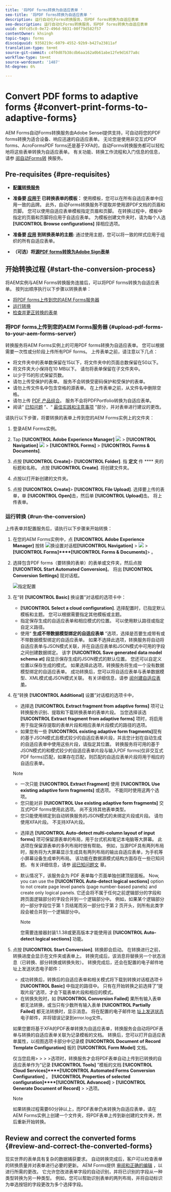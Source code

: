 ```yaml
---
title: '将PDF forms转换为自适应表单 '
seo-title: '将PDF forms转换为自适应表单 '
description: 运行自动化Forms转换服务，将PDF forms转换为自适应表单
seo-description: 运行自动化Forms转换服务，将PDF forms转换为自适应表单
uuid: 49fcd5c0-0e72-496d-9831-00f79d582f57
contentOwner: khsingh
topic-tags: forms
discoiquuid: 9358219c-6079-4552-92b9-b427a23811af
translation-type: tm+mt
source-git-commit: c4f0d07b38cdb6aa162a0b61abe12fe9d1677a8c
workflow-type: tm+mt
source-wordcount: '1487'
ht-degree: 6%

---
```



# Convert PDF forms to adaptive forms {#convert-print-forms-to-adaptive-forms}

AEM Forms自动Forms转换服务由Adobe Sensei提供支持，可自动将您的PDF forms转换为适合设备、响应迅速的自适应表单。 无论您是使用非交互式PDF forms、AcroFormsPDF forms还是基于XFA的，自动Forms转换服务都可以轻松地将这些表单转换为自适应表单。 有关功能、转换工作流程和入门信息的信息，请参 [阅自动Forms转](introduction.md) 换服务。

## Pre-requisites {#pre-requisites}

* [**配置转换服务**](configure-service.md)

* **准备要 [应用于](https://helpx.adobe.com/experience-manager/6-5/forms/using/template-editor.html) 已转换表单的模板：** 使用模板，您可以在所有自适应表单中应用一致的品牌。 此外，自动Forms转换服务不提取并使用源PDF文档的页眉和页脚。 您可以使用自适应表单模板指定页眉和页脚。 在转换过程中，模板中指定的页眉和页脚将应用于自适应表单。 为模板创建文件夹时，请为每个人选 **[!UICONTROL Browse configurations]** 择相应选项。

* **准备要 [应用](https://helpx.adobe.com/experience-manager/6-5/forms/using/themes.html) 到转换表单的主题:** 通过使用主题，您可以将一致的样式应用于组织的所有自适应表单。

* **（可选）将**[**源PDF forms转换为Adobe Sign表单**](frequently-asked-questions.md)


## 开始转换过程 {#start-the-conversion-process}

将AEM实例与AEM Forms转换服务连接后，可以将PDF forms转换为自适应表单。 按列出顺序执行以下步骤以转换表单：

* [将PDF forms上传到您的AEM Forms服务器](convert-existing-forms-to-adaptive-forms.md#upload-pdf-forms-to-your-aem-forms-server)
* [运行转换](convert-existing-forms-to-adaptive-forms.md#run-the-conversion)
* [检查并更正转换的表单](review-correct-ui-edited.md)

### 将PDF forms上传到您的AEM Forms服务器 {#upload-pdf-forms-to-your-aem-forms-server}

转换服务将AEM Forms实例上的可用PDF forms转换为自适应表单。 您可以根据需要一次性或分阶段上传所有PDF forms。 上传表单之前，请注意以下几点：

* 将文件夹中的表单数保留在15以下，将文件夹中的页面总数保留在50以下。
* 将文件夹大小保持在10 MB以下。 请勿将表单保留在子文件夹中。
* 以少于15的形式保留页数。
* 请勿上传受保护的表单。 服务不会转换受密码保护和受保护的表单。
* 请勿上传文件名中包含空格的源表单。 在上传表单之前，从文件名中删除空格。
* 请勿上传 [PDF 产品组合](https://helpx.adobe.com/acrobat/using/overview-pdf-portfolios.html)。 服务不会将PDFPortfolio转换为自适应表单。
* 阅读“ [已知问题](known-issues.md) ”、“ [最佳实践和注意事项](styles-and-pattern-considerations-and-best-practices.md) ”部分，并对表单进行建议的更改。

请执行以下步骤，将要转换的表单上传到您的AEM Forms实例上的文件夹：

1. 登录AEM Forms实例。

1. Tap **[!UICONTROL Adobe Experience Manager]** ![](assets/adobeexperiencemanager.png) > **[!UICONTROL Navigation]** ![](assets/compass.png) > **[!UICONTROL Forms]** > **[!UICONTROL Forms & Documents]**.
1. 点按 **[!UICONTROL Create]**> **[!UICONTROL Folder]**. 指 **定文** 件 **** 夹的标题和名称。 点按 **[!UICONTROL Create]**. 将创建文件夹。
1. 点按以打开新创建的文件夹。
1. 点按 **[!UICONTROL Create]**> **[!UICONTROL File Upload]**. 选择要上传的表单，单 **[!UICONTROL Open]**&#x200B;击，然后单 **[!UICONTROL Upload]**&#x200B;击。 将上传表单。

### 运行转换 {#run-the-conversion}

上传表单并配置服务后，请执行以下步骤来开始转换：

1. 在您的AEM Forms实例中，点 **[!UICONTROL Adobe Experience Manager]** 按转 ![换设置对话框](assets/adobeexperiencemanager.png)**[!UICONTROL Navigation]** > ![](assets/compass.png) > **[!UICONTROL Forms]****[!UICONTROL Forms & Documents]**> 。
1. 选择包含PDF forms（要转换的表单）的表单或文件夹，然后点按 **[!UICONTROL Start Automated Conversion]**。 将出 **[!UICONTROL Conversion Settings]** 现对话框。

   ![指定配置](assets/conversion-settings-dialog.png)

1. 在“转 **[!UICONTROL Basic]** 换设置”对话框的选项卡中：

   * **[!UICONTROL Select a cloud configuration]**. 选择配置时，已指定默认模板和主题。 您可以根据需要指定其他模板或主题。
   * 指定保存生成的自适应表单和相应模式的位置。 可以使用默认路径或指定自定义路径。
   * 使用“ **生成不带数据模型绑定的自适应表单** ”选项，选择是否要生成带有或不带数据模型绑定的自适应表单。
如果不选择此选项，转换服务将自动将自适应表单与JSON模式关联，并在自适应表单和JSON模式中可用的字段之间创建数据绑定。 该字 **[!UICONTROL Save generated data model schema at]** 段显示保存生成的JSON模式的默认位置。 您还可以自定义位置以保存生成的模式。
如果选择此选项，转换服务将生成一个没有数据模型绑定的自适应表单。 成功转换后，您可以将自适应表单与表单数据模型、XML模式或JSON模式关联。 有关详细信息，请参 [阅创建自适应表单](https://helpx.adobe.com/experience-manager/6-5/forms/using/creating-adaptive-form.html)。

   <!--
   Comment Type: draft

   <note type="note">
   <p>The XDP or XFA-based PDF form is not used to generate the Document of Record. The conversion service auto-generates the Document of Record only if you enable the Tools &gt; Cloud Services &gt; Automated Forms Conversion Configuration &gt; <strong>&lt;Properties of selected configuration&gt; &gt;</strong> Advanced &gt; Generate Document of Record option.</p>
   <p> </p>
   </note>
   -->

1. 在“转换 **[!UICONTROL Additional]** 设置”对话框的选项卡中，
   * 选择选 **[!UICONTROL Extract fragment from adaptive forms]** 项可让转换服务识别、提取和下载转换表单的表单片段。 当您选择该选 **[!UICONTROL Extract fragment from adaptive forms]** 项时，将启用用于指定保存提取的表单片段和相应表单片段模式的路径的选项。
   * 如果您有一些 **[!UICONTROL existing adaptive form fragments]**&#x200B;现有的基于JSON模式且模式较少的自适应表单片段，并且您计划在自动生成的自适应表单中使用这些片段，请指定其位置。 转换服务将可用的基于JSON模式的和模式较少的自适应表单片段与输入PDF forms(仅非交互式PDF forms)匹配，如果存在匹配，则匹配的自适应表单片段将用于相应的自适应表单。

   >[!NOTE]
   >
   >
   > * 一次只能 **[!UICONTROL  Extract Fragment]** 使用 **[!UICONTROL Use existing adaptive form fragments]** 或选项。 不能同时使用这两个选项。
   > * 您只能对非 **[!UICONTROL Use existing adaptive form fragments]** 交互式PDF forms使用此选项。 尚不支持其他表单类型。
   > * 您只能使用绑定到自动转换服务的JSON模式的未绑定片段或片段。 请勿使用XFA片段。 不支持XFA片段。


   * 选择选 **[!UICONTROL Auto-detect multi-column layout of input forms]** 项可保留源表单的布局，用于台式机和笔记本电脑等大屏幕。 此选项在保留源表单的多列布局时很有帮助。 例如，当源PDF具有两列布局时，服务将为大屏幕显示生成具有两列布局的输出自适应表单，为手机等小屏幕设备生成单列布局。 该功能在数据源模式结构方面存在一些已知问题。 有关详细信息，请参 [阅已知问题文](known-issues.md) 章。
   * 默认情况下，该服务会为 PDF 表单每个页面单独创建顶层面板。 Now, you can use the **[!UICONTROL Auto-detect logical sections]** option to not create page level panels (page number-based panels) and create only logical panels. 它还会将不属于任何之前逻辑部分的字段和跨页面逻辑部分的字段合并到一个逻辑部分中。 例如，如果某个逻辑部分的一部分字段位于第 1 页结尾而另一部分位于第 2 页开头，则所有此类字段会被合并到一个逻辑部分中。

      >[!NOTE]
      > 您需要连接器封装1.1.38或更高版本才能使用该 **[!UICONTROL Auto-detect logical sections]** 功能。



1. 点按 **[!UICONTROL Start Conversion]**. 转换即会启动。 在转换进行之前，转换进度会显示在文件夹或表单上。 转换完成后，该消息将替换另一个状态消息（已转换、部分转换或转换失败）。 转换完成后，还会在配置的电子邮件地址上发送状态电子邮件：

   * 成功转换后，转换后的自适应表单和相关模式将下载到转换对话框选项卡 **[!UICONTROL Basic]** 中指定的路径中。 只有在开始转换之前选择了“提取片段”选项，才会下载表单片段和相应的模式。
   * 在转换失败时，如 **[!UICONTROL Conversion Failed]** 果所有输入表单都无法转换，或当只有少数所有输入表单 **[!UICONTROL Partially Failed]** 都无法转换时，显示消息。 将在配置的电子邮件地 [址上发送状态](configure-service.md#configureemailnotification) 电子邮件，并将错误记录到error.log文件。

   如果您要将基于XFA的PDF表单转换为自适应表单，转换服务会自动将PDF表单与转换的自适应表单关联为记录模板的文档。 转换后，您可以打开自适应表单属性，以视图选项卡部分中记录模 **[!UICONTROL Document of Record Template Configuration]** 板的 **[!UICONTROL Form Model]** 文档。 </br>

   仅当您启用> > > >选项时，转换服务才会将PDF表单自动上传到已转换的自适应表单作为“记录 **[!UICONTROL Tools]** ”模板的文档 **[!UICONTROL Cloud Services]****[!UICONTROL Automated Forms Conversion Configuration]** 。 **[!UICONTROL Properties of selected configuration]****[!UICONTROL Advanced]** > **[!UICONTROL Generate Document of Record]** > >选项。

   <!--
   Comment Type: draft

   <note type="note">
   <p>By default, the adaptive form produces a JSON schema instead of XML schema on submission. JSON schema of a converted adaptive form is complaint with XML schema of an XFA-based form. You can use the <a href="https://sling.apache.org/apidocs/sling5/org/apache/sling/commons/json/xml/XML.html#toString">org.apache.sling.commons.json.xml API</a> to convert a JSON schema to XML schema. You can also use the following sample code for conversion:</p>
   <p><code class="code">import org.apache.sling.commons.json.JSONException;
   <discoiqbr /> import org.apache.sling.commons.json.JSONObject;
   <discoiqbr /> import org.apache.sling.commons.json.xml.XML;
   <discoiqbr />
   <discoiqbr /> public class ConversionUtils {
   <discoiqbr />
   <discoiqbr /> public static String jsonToXML(String jsonString) throws JSONException {
   <discoiqbr /> //https://sling.apache.org/apidocs/sling5/org/apache/sling/commons/json/xml/XML.html#toString(java.lang.Object)
   <discoiqbr /> //jar - http://maven.ibiblio.org/maven2/org/apache/sling/org.apache.sling.commons.json/2.0.18/
   <discoiqbr /> //Note: Need to extract boundData part before converting to XML
   <discoiqbr /> return XML.toString(new JSONObject(jsonString));
   <discoiqbr /> }
   <discoiqbr /> }</code><br /> </p>
   </note>
   -->

   >[!NOTE]
   >
   >如果转换过程需要60分钟以上，而PDF表单仍未转换为自适应表单，请在AEM Forms实例上创建一个文件夹，将PDF表单上传到新创建的文件夹，然后重新开始转换。

## Review and correct the converted forms {#review-and-correct-the-converted-forms}

现实世界的表单具有复杂的数据捕获要求。 自动转换完成后，客户可以检查表单的转换质量并对表单进行必要的更新。 AEM Forms提供 [审阅和正确的编辑](review-correct-ui-edited.md) ，以进行所需的更改。 它允许您改进表单字段的自动识别，并将已识别的字段从一种类型转换为另一种类型。 例如，您可以帮助识别表单的两列布局，并将自动标识为单选按钮的字段更改为多个选择字段。
